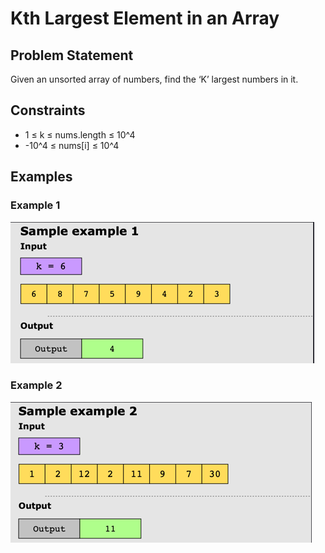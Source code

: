 # Kth Largest Element in an Array

## Problem Statement

Given an unsorted array of numbers, find the ‘K’ largest numbers in it.

## Constraints

* 1 ≤ k ≤ nums.length ≤ 10^4
* -10^4 ≤ nums[i] ≤ 10^4

## Examples

### Example 1

![img.png](img.png)

### Example 2

![img_1.png](img_1.png)
